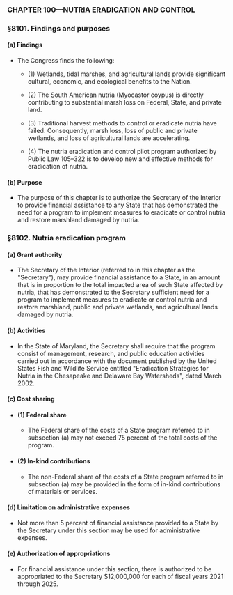 ### **CHAPTER 100—NUTRIA ERADICATION AND CONTROL**

### §8101. Findings and purposes
#### (a) Findings
* The Congress finds the following:

  * (1) Wetlands, tidal marshes, and agricultural lands provide significant cultural, economic, and ecological benefits to the Nation.

  * (2) The South American nutria (Myocastor coypus) is directly contributing to substantial marsh loss on Federal, State, and private land.

  * (3) Traditional harvest methods to control or eradicate nutria have failed. Consequently, marsh loss, loss of public and private wetlands, and loss of agricultural lands are accelerating.

  * (4) The nutria eradication and control pilot program authorized by Public Law 105–322 is to develop new and effective methods for eradication of nutria.

#### (b) Purpose
* The purpose of this chapter is to authorize the Secretary of the Interior to provide financial assistance to any State that has demonstrated the need for a program to implement measures to eradicate or control nutria and restore marshland damaged by nutria.

### §8102. Nutria eradication program
#### (a) Grant authority
* The Secretary of the Interior (referred to in this chapter as the "Secretary"), may provide financial assistance to a State, in an amount that is in proportion to the total impacted area of such State affected by nutria, that has demonstrated to the Secretary sufficient need for a program to implement measures to eradicate or control nutria and restore marshland, public and private wetlands, and agricultural lands damaged by nutria.

#### (b) Activities
* In the State of Maryland, the Secretary shall require that the program consist of management, research, and public education activities carried out in accordance with the document published by the United States Fish and Wildlife Service entitled "Eradication Strategies for Nutria in the Chesapeake and Delaware Bay Watersheds", dated March 2002.

#### (c) Cost sharing
* #### (1) Federal share
  * The Federal share of the costs of a State program referred to in subsection (a) may not exceed 75 percent of the total costs of the program.

* #### (2) In-kind contributions
  * The non-Federal share of the costs of a State program referred to in subsection (a) may be provided in the form of in-kind contributions of materials or services.

#### (d) Limitation on administrative expenses
* Not more than 5 percent of financial assistance provided to a State by the Secretary under this section may be used for administrative expenses.

#### (e) Authorization of appropriations
* For financial assistance under this section, there is authorized to be appropriated to the Secretary $12,000,000 for each of fiscal years 2021 through 2025.